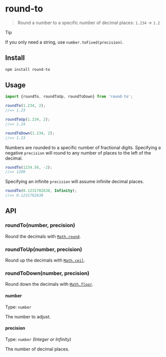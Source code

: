 # round-to

> Round a number to a specific number of decimal places: `1.234` → `1.2`

> [!TIP]
> If you only need a string, use `number.toFixed(precision)`.

## Install

```sh
npm install round-to
```

## Usage

```js
import {roundTo, roundToUp, roundToDown} from 'round-to';

roundTo(1.234, 2);
//=> 1.23

roundToUp(1.234, 2);
//=> 1.24

roundToDown(1.234, 2);
//=> 1.23
```

Numbers are rounded to a specific number of fractional digits. Specifying a negative `precision` will round to any number of places to the left of the decimal.

```js
roundTo(1234.56, -2);
//=> 1200
```

Specifying an infinite `precision` will assume infinite decimal places.

```js
roundTo(0.1231782638, Infinity);
//=> 0.1231782638
```

## API

### roundTo(number, precision)

Round the decimals with [`Math.round`](https://developer.mozilla.org/en-US/docs/Web/JavaScript/Reference/Global_Objects/Math/round).

### roundToUp(number, precision)

Round up the decimals with [`Math.ceil`](https://developer.mozilla.org/en-US/docs/Web/JavaScript/Reference/Global_Objects/Math/ceil).

### roundToDown(number, precision)

Round down the decimals with [`Math.floor`](https://developer.mozilla.org/en-US/docs/Web/JavaScript/Reference/Global_Objects/Math/floor).

#### number

Type: `number`

The number to adjust.

#### precision

Type: `number` *(Integer or Infinity)*

The number of decimal places.
